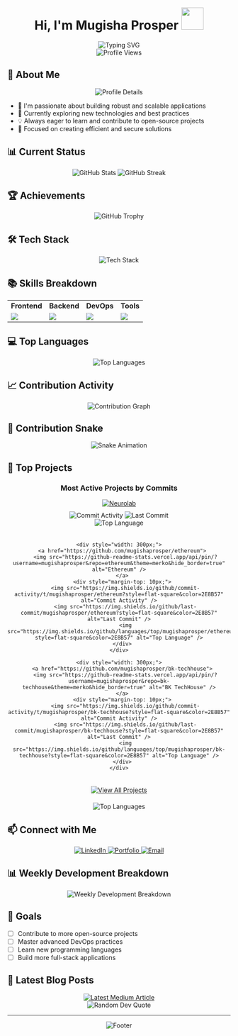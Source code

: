 # <div align="center">Hi, I'm **Mugisha Prosper** <img src="https://media.giphy.com/media/hvRJCLFzcasrR4ia7z/giphy.gif" width="50px"></div>

<div align="center">
  <img src="https://readme-typing-svg.demolab.com?font=Fira+Code&weight=500&size=25&duration=1000&pause=800&color=2E8B57&center=true&vCenter=true&width=600&lines=Welcome+to+my+Github+profile!;I+am+a+Software+Developer!;I+specialize+in+Data+Science📊!;Backend+Development!🖇️;and;Penetration+Testing+🔥" alt="Typing SVG" />
</div>

<div align="center">
  <img src="https://komarev.com/ghpvc/?username=mugishaprosper&label=Profile%20views&color=2E8B57&style=flat-square" alt="Profile Views" />
</div>

## 🚀 About Me
<div align="center">
  <img src="https://github-profile-summary-cards.vercel.app/api/cards/profile-details?username=mugishaprosper&theme=merko" alt="Profile Details" />
</div>

- 🔭 I'm passionate about building robust and scalable applications
- 🌱 Currently exploring new technologies and best practices
- 💡 Always eager to learn and contribute to open-source projects
- 🎯 Focused on creating efficient and secure solutions

## 📊 Current Status
<div align="center">
  <img src="https://github-readme-stats.vercel.app/api?username=mugishaprosper&show_icons=true&theme=merko&hide_border=true&include_all_commits=true&count_private=true" alt="GitHub Stats" />
  <img src="https://github-readme-streak-stats.herokuapp.com/?user=mugishaprosper&theme=merko&hide_border=true" alt="GitHub Streak" />
</div>

## 🏆 Achievements
<div align="center">
  <img src="https://github-profile-trophy.vercel.app/?username=mugishaprosper&theme=merko&no-frame=true&no-bg=true&margin-w=4&row=1" alt="GitHub Trophy" />
</div>

## 🛠️ Tech Stack
<div align="center">
  <img src="https://skillicons.dev/icons?i=python,js,nodejs,react,mongodb,docker,git,aws,linux,vscode&theme=dark" alt="Tech Stack" />
</div>

## 📚 Skills Breakdown
<div align="center">
  <table>
    <tr>
      <td><b>Frontend</b></td>
      <td><b>Backend</b></td>
      <td><b>DevOps</b></td>
      <td><b>Tools</b></td>
    </tr>
    <tr>
      <td>
        <img src="https://skillicons.dev/icons?i=react,js,html,css,bootstrap&theme=dark" />
      </td>
      <td>
        <img src="https://skillicons.dev/icons?i=python,nodejs,express,mongodb,postgres&theme=dark" />
      </td>
      <td>
        <img src="https://skillicons.dev/icons?i=docker,aws,linux,nginx,jenkins&theme=dark" />
      </td>
      <td>
        <img src="https://skillicons.dev/icons?i=git,vscode,postman,figma,github&theme=dark" />
      </td>
    </tr>
  </table>
</div>

## 💻 Top Languages
<div align="center">
  <img src="https://github-readme-stats.vercel.app/api/top-langs/?username=mugishaprosper&layout=compact&theme=merko&hide_border=true&langs_count=8" alt="Top Languages" />
</div>

## 📈 Contribution Activity
<div align="center">
  <img src="https://github-readme-activity-graph.vercel.app/graph?username=mugishaprosper&theme=merko&hide_border=true&area=true" alt="Contribution Graph" />
</div>

## 🐍 Contribution Snake
<div align="center">
  <img src="https://raw.githubusercontent.com/mugishaprosper/output/github-contribution-grid-snake.svg" alt="Snake Animation" />
</div>

## 🌟 Top Projects
<div align="center">
  <h3>Most Active Projects by Commits</h3>
  <div style="display: flex; flex-wrap: wrap; justify-content: center; gap: 20px;">
    <div style="width: 300px;">
      <a href="https://github.com/mugishaprosper/neurolab">
        <img src="https://github-readme-stats.vercel.app/api/pin/?username=mugishaprosper&repo=neurolab&theme=merko&hide_border=true" alt="Neurolab" />
      </a>
      <div style="margin-top: 10px;">
        <img src="https://img.shields.io/github/commit-activity/t/mugishaprosper/neurolab?style=flat-square&color=2E8B57" alt="Commit Activity" />
        <img src="https://img.shields.io/github/last-commit/mugishaprosper/neurolab?style=flat-square&color=2E8B57" alt="Last Commit" />
        <img src="https://img.shields.io/github/languages/top/mugishaprosper/neurolab?style=flat-square&color=2E8B57" alt="Top Language" />
      </div>
    </div>

    <div style="width: 300px;">
      <a href="https://github.com/mugishaprosper/ethereum">
        <img src="https://github-readme-stats.vercel.app/api/pin/?username=mugishaprosper&repo=ethereum&theme=merko&hide_border=true" alt="Ethereum" />
      </a>
      <div style="margin-top: 10px;">
        <img src="https://img.shields.io/github/commit-activity/t/mugishaprosper/ethereum?style=flat-square&color=2E8B57" alt="Commit Activity" />
        <img src="https://img.shields.io/github/last-commit/mugishaprosper/ethereum?style=flat-square&color=2E8B57" alt="Last Commit" />
        <img src="https://img.shields.io/github/languages/top/mugishaprosper/ethereum?style=flat-square&color=2E8B57" alt="Top Language" />
      </div>
    </div>

    <div style="width: 300px;">
      <a href="https://github.com/mugishaprosper/bk-techhouse">
        <img src="https://github-readme-stats.vercel.app/api/pin/?username=mugishaprosper&repo=bk-techhouse&theme=merko&hide_border=true" alt="BK TechHouse" />
      </a>
      <div style="margin-top: 10px;">
        <img src="https://img.shields.io/github/commit-activity/t/mugishaprosper/bk-techhouse?style=flat-square&color=2E8B57" alt="Commit Activity" />
        <img src="https://img.shields.io/github/last-commit/mugishaprosper/bk-techhouse?style=flat-square&color=2E8B57" alt="Last Commit" />
        <img src="https://img.shields.io/github/languages/top/mugishaprosper/bk-techhouse?style=flat-square&color=2E8B57" alt="Top Language" />
      </div>
    </div>
  </div>
</div>

<div align="center" style="margin-top: 20px;">
  <a href="https://github.com/mugishaprosper?tab=repositories&sort=commits">
    <img src="https://img.shields.io/badge/-View%20All%20Projects-2E8B57?style=for-the-badge&logo=github&logoColor=white" alt="View All Projects" />
  </a>
</div>

<div align="center" style="margin-top: 20px;">
  <img src="https://github-readme-stats.vercel.app/api/top-langs/?username=mugishaprosper&layout=compact&theme=merko&hide_border=true&langs_count=8" alt="Top Languages" />
</div>

## 📫 Connect with Me
<div align="center">
  <a href="https://linkedin.com/in/mugisha_prosper">
    <img src="https://img.shields.io/badge/-LinkedIn-0077B5?style=for-the-badge&logo=linkedin&logoColor=white" alt="LinkedIn" />
  </a>
  <a href="https://m-polo.onrender.com">
    <img src="https://img.shields.io/badge/-Portfolio-2E8B57?style=for-the-badge&logo=appveyor&logoColor=white" alt="Portfolio" />
  </a>
  <a href="mailto:nelsonprox92@example.com">
    <img src="https://img.shields.io/badge/-Email-D14836?style=for-the-badge&logo=gmail&logoColor=white" alt="Email" />
  </a>
</div>

## 📊 Weekly Development Breakdown
<div align="center">
  <img src="https://github-readme-stats.vercel.app/api/wakatime?username=mugishaprosper&theme=merko&hide_border=true" alt="Weekly Development Breakdown" />
</div>

## 🎯 Goals
- [ ] Contribute to more open-source projects
- [ ] Master advanced DevOps practices
- [ ] Learn new programming languages
- [ ] Build more full-stack applications

## 📝 Latest Blog Posts
<div align="center">
  <a href="https://dev.to/mugishaprosper">
    <img src="https://github-readme-medium-recent-article.vercel.app/medium/@mugishaprosper/0" alt="Latest Medium Article" />
  </a>
</div>

<div align="center">
  <img src="https://quotes-github-readme.vercel.app/api?type=horizontal&theme=merko" alt="Random Dev Quote" />
</div>

---

<div align="center">
  <img src="https://capsule-render.vercel.app/api?type=waving&color=2E8B57&height=100&section=footer" alt="Footer" />
</div>

